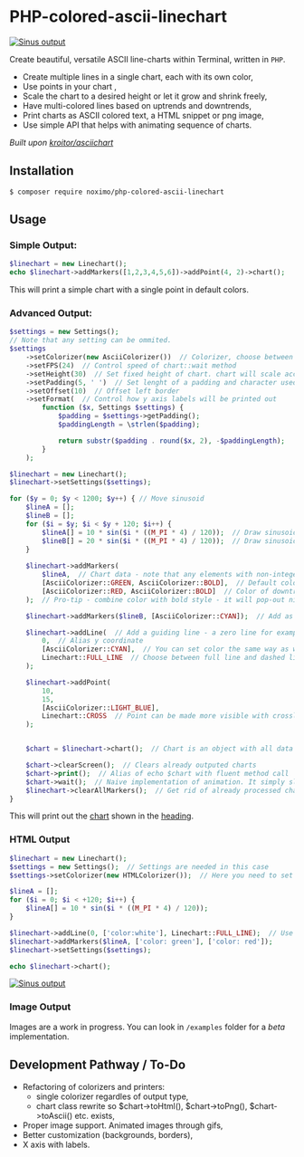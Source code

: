 # PHP-colored-ascii-linechart

[![Sinus output](https://i.imgur.com/Wc7OjvO.gif)](https://i.imgur.com/Wc7OjvO.gif)

Create beautiful, versatile ASCII line-charts within Terminal, written in `PHP`.

- Create multiple lines in a single chart, each with its own color,
- Use points in your chart ,
- Scale the chart to a desired height or let it grow and shrink freely,
- Have multi-colored lines based on uptrends and downtrends,
- Print charts as ASCII colored text, a HTML snippet or png image,
- Use simple API that helps with animating sequence of charts.

_Built upon [kroitor/asciichart](https://github.com/kroitor/asciichart)_

## Installation
```
$ composer require noximo/php-colored-ascii-linechart
```

## Usage

### Simple Output:

```php
$linechart = new Linechart();
echo $linechart->addMarkers([1,2,3,4,5,6])->addPoint(4, 2)->chart();
```
This will print a simple chart with a single point in default colors.

### Advanced Output:

```php
$settings = new Settings();
// Note that any setting can be ommited.
$settings
    ->setColorizer(new AsciiColorizer())  // Colorizer, choose between Ascii, HTML and image colorizers
    ->setFPS(24)  // Control speed of chart::wait method
    ->setHeight(30)  // Set fixed height of chart. chart will scale accordingly. If not set, height will be calculated based on highest and lowest numbers across all sets of markers.
    ->setPadding(5, ' ')  // Set lenght of a padding and character used
    ->setOffset(10)  // Offset left border
    ->setFormat(  // Control how y axis labels will be printed out
        function ($x, Settings $settings) {
            $padding = $settings->getPadding();
            $paddingLength = \strlen($padding);

            return substr($padding . round($x, 2), -$paddingLength);
        }
    );

$linechart = new Linechart();
$linechart->setSettings($settings);

for ($y = 0; $y < 1200; $y++) { // Move sinusoid
    $lineA = [];
    $lineB = [];
    for ($i = $y; $i < $y + 120; $i++) {
        $lineA[] = 10 * sin($i * ((M_PI * 4) / 120));  // Draw sinusoid
        $lineB[] = 20 * sin($i * ((M_PI * 4) / 120));  // Draw sinusoid
    }
    
    $linechart->addMarkers(    
        $lineA,  // Chart data - note that any elements with non-integer keys will be discarded
        [AsciiColorizer::GREEN, AsciiColorizer::BOLD],  // Default color of line. Can be ommited. You can combine mutliple color codes together. If you set up HTML colorizer, you can enter css styles instead of codes. See below
        [AsciiColorizer::RED, AsciiColorizer::BOLD]  // Color of downtrend. Can be ommited, then default color will be used instead.
    );  // Pro-tip - combine color with bold style - it will pop-out nicely

    $linechart->addMarkers($lineB, [AsciiColorizer::CYAN]);  // Add as many datasets as you want

    $linechart->addLine(  // Add a guiding line - a zero line for example
        0,  // Alias y coordinate
        [AsciiColorizer::CYAN],  // You can set color the same way as with markers
        Linechart::FULL_LINE  // Choose between full line and dashed line
    );

    $linechart->addPoint(
        10,
        15,
        [AsciiColorizer::LIGHT_BLUE],
        Linechart::CROSS  // Point can be made more visible with crosslines. Default is Linechart::POINT
    );


    $chart = $linechart->chart();  // Chart is an object with all data drawn. It can be simply echoed or we can leverage its methods for output control

    $chart->clearScreen();  // Clears already outputed charts
    $chart->print();  // Alias of echo $chart with fluent method call
    $chart->wait();  // Naive implementation of animation. It simply sleeps for n microseconds (defined by setFPS earlier). It does not take into account time spent on chart generation or on retrieving data
    $linechart->clearAllMarkers();  // Get rid of already processed chart data so they won't get printed again.
}
```

This will print out the [chart](https://i.imgur.com/Wc7OjvO.gif) shown in the [heading](https://github.com/noximo/PHP-colored-ascii-linechart#php-colored-ascii-linechart).

### HTML Output

```php
$linechart = new Linechart();
$settings = new Settings();  // Settings are needed in this case
$settings->setColorizer(new HTMLColorizer());  // Here you need to set up HTMLColorizer

$lineA = [];
for ($i = 0; $i < +120; $i++) {
    $lineA[] = 10 * sin($i * ((M_PI * 4) / 120));
}

$linechart->addLine(0, ['color:white'], Linechart::FULL_LINE);  // Use css styles instead of ascii color codes
$linechart->addMarkers($lineA, ['color: green'], ['color: red']);
$linechart->setSettings($settings);

echo $linechart->chart();
``` 

[![Sinus output](https://i.imgur.com/Qw78k9k.png)](https://i.imgur.com/Qw78k9k.png)

### Image Output
Images are a work in progress. You can look in `/examples` folder for a *beta* implementation.

## Development Pathway / To-Do

- Refactoring of colorizers and printers:
  - single colorizer regardles of output type, 
  - chart class rewrite so $chart->toHtml(), $chart->toPng(), $chart->toAscii() etc. exists,
- Proper image support. Animated images through gifs,
- Better customization (backgrounds, borders),
- X axis with labels.

